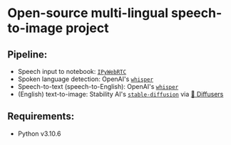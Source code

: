 # Open-source multi-lingual speech-to-image project

## Pipeline:
- Speech input to notebook: [`IPyWebRTC`](https://ipywebrtc.readthedocs.io/)
- Spoken language detection: OpenAI's [`whisper`](https://github.com/openai/whisper)
- Speech-to-text (speech-to-English): OpenAI's [`whisper`](https://github.com/openai/whisper)
- (English) text-to-image: Stability AI's [`stable-diffusion`](https://huggingface.co/CompVis/stable-diffusion) via [🤗 Diffusers](https://github.com/huggingface/diffusers)

## Requirements:
- Python v3.10.6
